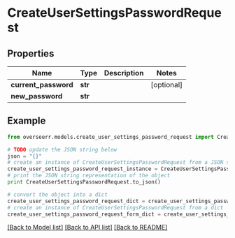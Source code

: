 # CreateUserSettingsPasswordRequest


## Properties
Name | Type | Description | Notes
------------ | ------------- | ------------- | -------------
**current_password** | **str** |  | [optional] 
**new_password** | **str** |  | 

## Example

```python
from overseerr.models.create_user_settings_password_request import CreateUserSettingsPasswordRequest

# TODO update the JSON string below
json = "{}"
# create an instance of CreateUserSettingsPasswordRequest from a JSON string
create_user_settings_password_request_instance = CreateUserSettingsPasswordRequest.from_json(json)
# print the JSON string representation of the object
print CreateUserSettingsPasswordRequest.to_json()

# convert the object into a dict
create_user_settings_password_request_dict = create_user_settings_password_request_instance.to_dict()
# create an instance of CreateUserSettingsPasswordRequest from a dict
create_user_settings_password_request_form_dict = create_user_settings_password_request.from_dict(create_user_settings_password_request_dict)
```
[[Back to Model list]](../README.md#documentation-for-models) [[Back to API list]](../README.md#documentation-for-api-endpoints) [[Back to README]](../README.md)


